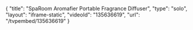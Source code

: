 {
    "title": "SpaRoom Aromafier Portable Fragrance Diffuser",
    "type": "solo",
    "layout": "iframe-static",
    "videoId": "135636619",
    "url": "\/tvpembed\/135636619"
}
